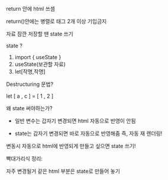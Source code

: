 return 안에 html 쓰셈

return()안에는 병렬로 태그 2개 이상 기입금지

자료 잠깐 저장할 땐 state 쓰기

state ?

1. import { useState }
2. useState(보관할 자료)
3. let[작명,작명]

Destructuring 문법?

let [ a , c ] = [ 1 , 2 ]

왜 state 써야하는가?

- 일반 변수는 갑자기 변경되면 html 자동으로 반영이 안됨

- state는 갑자기 변경되면 바로 자동으로 반영해줌 즉, 자동 재 렌더링!

변동시 자동으로 html에 반영되게 만들고 싶으면 state 쓰기!

빡대가리식 정리:

자주 변경될거 같은 html 부분은 state로 만들어 놓기
